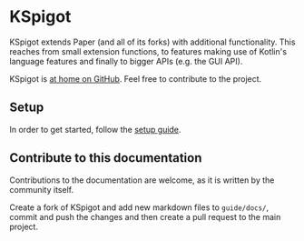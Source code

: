 # KSpigot

KSpigot extends Paper (and all of its forks) with additional functionality. This reaches from small extension functions,
to features making use of Kotlin's language features and finally to bigger APIs (e.g. the GUI API).

KSpigot is [at home on GitHub](https://github.com/bluefireoly/KSpigot). Feel free to contribute to the project.

## Setup

In order to get started, follow the [setup guide](setup/gradle.md).

## Contribute to this documentation

Contributions to the documentation are welcome, as it is written by the community itself.

Create a fork of KSpigot and add new markdown files to `guide/docs/`, commit and push the changes and then create a pull
request to the main project.

